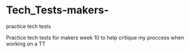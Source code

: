# Tech_Tests-makers-
practice tech tests

Practice tech tests for makers week 10 to help critique my proccess when working on a TT
